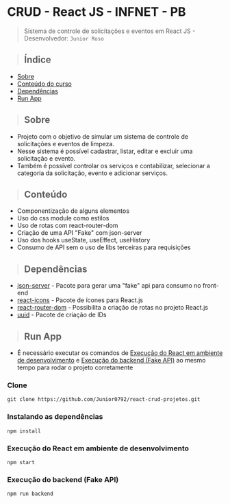 # CRUD - React JS - INFNET - PB

> Sistema de controle de solicitações e eventos em React JS - Desenvolvedor: `Junior Roso`

> ## Índice

- [Sobre](#sobre)
- [Conteúdo do curso](#conteudo-do-curso)
- [Dependências](#dependencias)
- [Run App](#run-app)

> ## <a name="sobre-o-projeto"></a> Sobre

- Projeto com o objetivo de simular um sistema de controle de solicitações e eventos de limpeza. 
- Nesse sistema é possível cadastrar, listar, editar e excluir uma solicitação e evento.
- Também é possível controlar os serviços e contabilizar, selecionar a categoria da solicitação, evento e adicionar serviços.

> ## <a name="conteudo"></a> Conteúdo

- Componentização de alguns elementos
- Uso do css module como estilos
- Uso de rotas com react-router-dom
- Criação de uma API "Fake" com json-server
- Uso dos hooks useState, useEffect, useHistory
- Consumo de API sem o uso de libs terceiras para requisições

> ## <a name="dependencias"></a> Dependências
- [json-server](https://www.npmjs.com/package/json-server) - Pacote para gerar uma "fake" api para consumo no front-end 
- [react-icons](https://www.npmjs.com/package/react-icons) - Pacote de ícones para React.js
- [react-router-dom](https://www.npmjs.com/package/react-router-dom) - Possibilita a criação de rotas no projeto React.js
- [uuid](https://www.npmjs.com/package/uuid) - Pacote de criação de IDs

> ## <a name="run-app"></a> Run App

- É necessário executar os comandos de [Execução do React em ambiente de desenvolvimento](#execucao-dev) e [Execução do backend (Fake API)](#execucao-backend) ao mesmo tempo para rodar o projeto corretamente

### Clone

```
git clone https://github.com/Junior0792/react-crud-projetos.git
```

### Instalando as dependências

```
npm install
```

### <a name="execucao-dev"></a> Execução do React em ambiente de desenvolvimento

```
npm start
```

### <a name="execucao-backend"></a> Execução do backend (Fake API)

```
npm run backend
```
